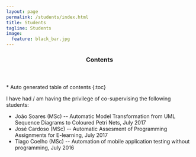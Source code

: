 ```yaml
---
layout: page
permalink: /students/index.html
title: Students
tagline: Students
image:
  feature: black_bar.jpg
---
```


<section id="table-of-contents" class="toc">
  <header>
    <h3>Contents</h3>
  </header>
<div id="drawer" markdown="1">
*  Auto generated table of contents
{:toc}
</div> 
</section><!-- /#table-of-contents -->

I have had / am having the privilege of co-supervising the following students:

* João Soares (MSc) --  Automatic Model Transformation from UML Sequence Diagrams to Coloured Petri Nets, July 2017 
* José Cardoso (MSc) --  Automatic Assesment of Programming Assignments for E-learning, July 2017 
* Tiago Coelho (MSc) --  Automation of mobile application testing without programming, July 2016 


